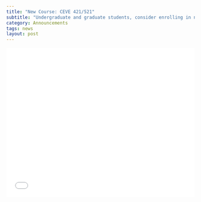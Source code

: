 ```yaml
---
title: "New Course: CEVE 421/521"
subtitle: "Undergraduate and graduate students, consider enrolling in new CEVE course 'Climate Risk Management'"
category: Announcements
tags: news
layout: post 
---
```


<embed src="/assets/pdf/2022-11-08-ceve-421-flyer.pdf" width="100%" height="400" type="application/pdf">
